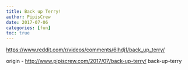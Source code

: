 ```yaml
---
title: Back up Terry!
author: PipisCrew
date: 2017-07-06
categories: [fun]
toc: true
---
```


https://www.reddit.com/r/videos/comments/6lhdj1/back_up_terry/

origin - http://www.pipiscrew.com/2017/07/back-up-terry/ back-up-terry